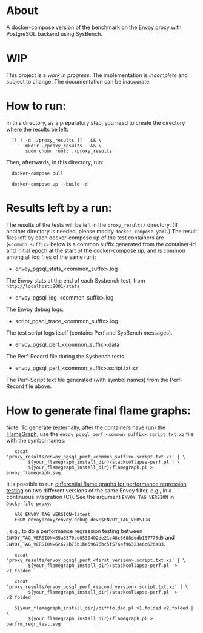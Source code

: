 # About

A docker-compose version of the benchmark on the Envoy proxy with PostgreSQL
backend using SysBench.

# WIP

This project is a *work in progress*. The implementation is *incomplete* and
subject to change. The documentation can be inaccurate.

# How to run:

In this directory, as a preparatory step, you need to create the directory
where the results be left:

      [[ ! -d ./proxy_results ]]   && \
           mkdir ./proxy_results   && \
           sudo chown root: ./proxy_results

Then, afterwards, in this directory, run:

      docker-compose pull
       
      docker-compose up --build -d

# Results left by a run:

The results of the tests will be left in the `proxy_results/` directory.
(If another directory is needed, please modify `docker-compose.yaml`.) The
result files left by each docker-compose up of the test containers are
(`<common_suffix>` below is a common suffix generated from the container-id
and initial epoch at the start of the docker-compose up, and is common among
all log files of the same run):

- envoy_pgsql_stats_<common_suffix>.log

The Envoy stats at the end of each Sysbench test, from `http://localhost:8001/stats`

- envoy_pgsql_log_<common_suffix>.log

The Envoy debug logs.

- script_pgsql_trace_<common_suffix>.log

The test script logs itself (contains Perf and SysBench messages).

- envoy_pgsql_perf_<common_suffix>.data

The Perf-Record file during the Sysbench tests.

- envoy_pgsql_perf_<common_suffix>.script.txt.xz

The Perf-Script text file generated (with symbol names) from the Perf-Record
file above.

# How to generate final flame graphs:

Note: To generate (externally, after the containers have run) the
[FlameGraph](https://github.com/brendangregg/FlameGraph), use the
`envoy_pgsql_perf_<common_suffix>.script.txt.xz` file with the symbol names:

       xzcat 'proxy_results/envoy_pgsql_perf_<common_suffix>.script.txt.xz' | \
            ${your_flamegraph_install_dir}/stackcollapse-perf.pl | \
            ${your_flamegraph_install_dir}/flamegraph.pl > envoy_flamegraph.svg

It is possible to run
[differential flame graphs for performance regression testing](http://www.brendangregg.com/blog/2014-11-09/differential-flame-graphs.html)
on two different versions of the same Envoy filter, e.g., in a continuous
integration (CI). See the argument `ENVOY_TAG_VERSION` in `Dockerfile-proxy`:

       ARG ENVOY_TAG_VERSION=latest
       FROM envoyproxy/envoy-debug-dev:$ENVOY_TAG_VERSION

, e.g., to do a performance regression testing between
`ENVOY_TAG_VERSION=85a8570cd0530402de21c48c6688dddb187775d5` and
`ENVOY_TAG_VERSION=6c672b75b1be59676bc5f576af96323e6c626a03`.

       xzcat 'proxy_results/envoy_pgsql_perf_<first_version>.script.txt.xz' | \
            ${your_flamegraph_install_dir}/stackcollapse-perf.pl  > v1.folded
        
       xzcat 'proxy_results/envoy_pgsql_perf_<second_version>.script.txt.xz' | \
            ${your_flamegraph_install_dir}/stackcollapse-perf.pl  > v2.folded
        
       ${your_flamegraph_install_dir}/difffolded.pl v1.folded v2.folded | \
            ${your_flamegraph_install_dir}/flamegraph.pl > perfrm_regr_test.svg

